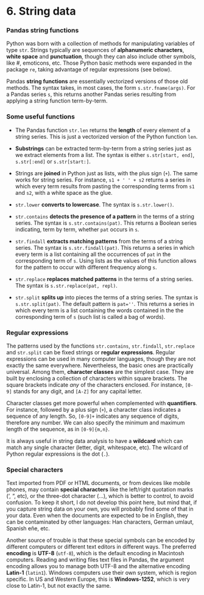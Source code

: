 # 6. String data

### Pandas string functions

Python was born with a collection of methods for manipulating variables of type `str`. Strings typically are sequences of **alphanumeric characters**, **white space** and **punctuation**, though they can also include other symbols, like #, emoticons, etc. Those Python basic methods were expanded in the package `re`, taking advantage of regular expressions (see below).

Pandas **string functions** are essentially vectorized versions of those old methods. The syntax takes, in most cases, the form `s.str.fname(args)`. For a Pandas series `s`, this returns another Pandas series resulting from applying a string function term-by-term.

### Some useful functions

* The Pandas function `str.len` returns the **length** of every element of a string series. This is just a vectorized version of the Python function `len`.

* **Substrings** can be extracted term-by-term from a string series just as we extract elements from a list. The syntax is either `s.str[start, end]`, `s.str[:end]` or `s.str[start:]`.  

* Strings are **joined** in Python just as lists, with the plus sign (`+`). The same works for string series. For instance, `s1 + ' ' + s2` returns a series in which every term results from pasting the corresponding terms from `s1` and `s2`, with a white space as the glue.

* `str.lower`  **converts to lowercase**. The syntax is `s.str.lower()`.

* `str.contains` **detects the presence of a pattern** in the terms of a string series. The syntax is `s.str.contains(pat)`. This returns a Boolean series indicating, term by term, whether `pat` occurs in `s`.

* `str.findall` **extracts matching patterns** from the terms of a string series. The syntax is `s.str.findall(pat)`. This returns a series in which every term is a list containing all the occurrences of `pat` in the corresponding term of `s`. Using lists as the values of this function allows for the pattern to occur with different frequency along `s`.

* `str.replace` **replaces matched patterns** in the terms of a string series. The syntax is `s.str.replace(pat, repl)`.

* `str.split` **splits up** into pieces the terms of a string series. The syntax is `s.str.split(pat)`. The default pattern is `pat=''`. This returns a series in which every term is a list containing the words contained in the the corresponding term of `s` (such list is called a bag of words).

### Regular expressions

The patterns used by the functions `str.contains`, `str.findall`, `str.replace` and `str.split` can be fixed strings or **regular expressions**. Regular expressions can be used in many computer languages, though they are not exactly the same everywhere. Nevertheless, the basic ones are practically universal. Among them, **character classes** are the simplest case. They are built by enclosing a collection of characters within square brackets. The square brackets indicate *any* of the characters enclosed. For instance, `[0-9]` stands for any digit, and `[A-Z]` for any capital letter.

Character classes get more powerful when complemented with **quantifiers**. For instance, followed by a plus sign (`+`), a character class indicates a sequence of any length. So, `[0-9]+` indicates any sequence of digits, therefore any number. We can also specify the minimum and maximum length of the sequence, as in `[0-9]{m,n}`.

It is always useful in string data analysis to have a **wildcard** which can match any single character (letter, digit, whitespace, etc). The wilcard of Python regular expressions is the dot (`.`).

### Special characters

Text imported from PDF or HTML documents, or from devices like mobile phones, may contain **special characters** like the left/right quotation marks (‘, “, etc), or the three-dot character (…), which is better to control, to avoid confusion. To keep it short, I do not develop this point here, but mind that, if you capture string data on your own, you will probably find some of that in your data. Even when the documents are expected to be in English, they can be contaminated by other languages: Han characters, German umlaut, Spanish eñe, etc.

Another source of trouble is that these special symbols can be encoded by different computers or different text editors in different ways. The preferred **encoding** is **UTF-8** (`utf-8`), which is the default encoding in Macintosh computers. Reading and writing files text files in Pandas, the argument encoding allows you to manage both UTF-8 and the alternative encoding **Latin-1** (`latin1`). Windows computers use their own system, which is region specific. In US and Western Europe, this is **Windows-1252**, which is very close to Latin-1, but not exactly the same. 
